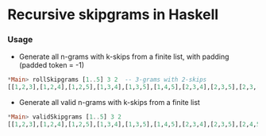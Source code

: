 # Recursive skipgrams in Haskell

### Usage
  - Generate all n-grams with k-skips from a finite list, with padding (padded token = -1) 
  ```haskell
  *Main> rollSkipgrams [1..5] 3 2  -- 3-grams with 2-skips
  [[1,2,3],[1,2,4],[1,2,5],[1,3,4],[1,3,5],[1,4,5],[2,3,4],[2,3,5],[2,3,-1],[2,4,5],[2,4,-1],[2,5,-1],[3,4,5],[3,4,-1],[3,4,-1],[3,5,-1],[3,5,-1],[3,-1,-1],[4,5,-1],[4,5,-1],[4,5,-1],[4,-1,-1],[4,-1,-1],[4,-1,-1],[5,-1,-1],[5,-1,-1],[5,-1,-1],[5,-1,-1],[5,-1,-1],[5,-1,-1]]
  ```
   
  - Generate all valid n-grams with k-skips from a finite list
  ```haskell
  *Main> validSkipgrams [1..5] 3 2
  [[1,2,3],[1,2,4],[1,2,5],[1,3,4],[1,3,5],[1,4,5],[2,3,4],[2,3,5],[2,4,5],[3,4,5]]
  ```
  



